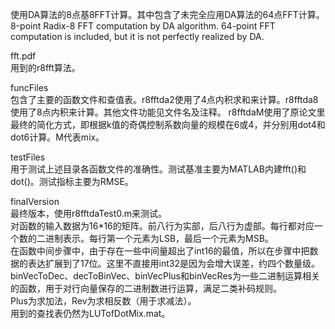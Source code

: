 使用DA算法的8点基8FFT计算。其中包含了未完全应用DA算法的64点FFT计算。  
8-point Radix-8 FFT computation by DA algorithm. 64-point FFT computation is included, but it is not perfectly realized by DA.

fft.pdf  
用到的r8fft算法。

funcFiles  
包含了主要的函数文件和查值表。r8fftda2使用了4点内积求和来计算。r8fftda8使用了8点内积来计算。其他文件功能见文件名及注释。
r8fftdaM使用了原论文里最终的简化方式，即根据k值的奇偶控制系数向量的规模在6或4，并分别用dot4和dot6计算。M代表mix。

testFiles  
用于测试上述目录各函数文件的准确性。测试基准主要为MATLAB内建fft()和dot()。测试指标主要为RMSE。

finalVersion  
最终版本，使用r8fftdaTest0.m来测试。  
对函数的输入数据为16*16的矩阵。前八行为实部，后八行为虚部。每行都对应一个数的二进制表示。每行第一个元素为LSB，最后一个元素为MSB。  
在函数中间步骤中，由于存在一些中间量超出了int16的最值，所以在步骤中把数据的表达扩展到了17位。这里不直接用int32是因为会增大误差，约四个数量级。  
binVecToDec、decToBinVec、binVecPlus和binVecRes为一些二进制运算相关的函数，用于对行向量保存的二进制数进行运算，满足二类补码规则。  
Plus为求加法，Rev为求相反数（用于求减法）。  
用到的查找表仍然为LUTofDotMix.mat。